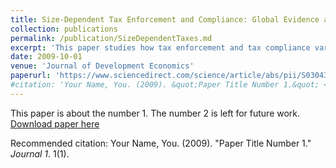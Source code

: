 ```yaml
---
title: Size-Dependent Tax Enforcement and Compliance: Global Evidence and Aggregate Implications"
collection: publications
permalink: /publication/SizeDependentTaxes.md
excerpt: 'This paper studies how tax enforcement and tax compliance varies with firm size and its macroeconomic consequences. The identification strategy uses the ranking of industries' average firm size in the United States as an instrument for the size ranking of the same industries in developing countries. Data on 125,000 firms in 140 countries shows that tax enforcement and compliance increase with firm size. When quantified in a general equilibrium model, removing size dependent taxation leads to gains in Total Factor Productivity of 1–2%.'
date: 2009-10-01
venue: 'Journal of Development Economics'
paperurl: 'https://www.sciencedirect.com/science/article/abs/pii/S0304387818308447?via%3Dihub'
#citation: 'Your Name, You. (2009). &quot;Paper Title Number 1.&quot; <i>Journal 1</i>. 1(1).'
---
```

This paper is about the number 1. The number 2 is left for future work.
[Download paper here](http://academicpages.github.io/files/paper1.pdf)

Recommended citation: Your Name, You. (2009). "Paper Title Number 1." <i>Journal 1</i>. 1(1).
